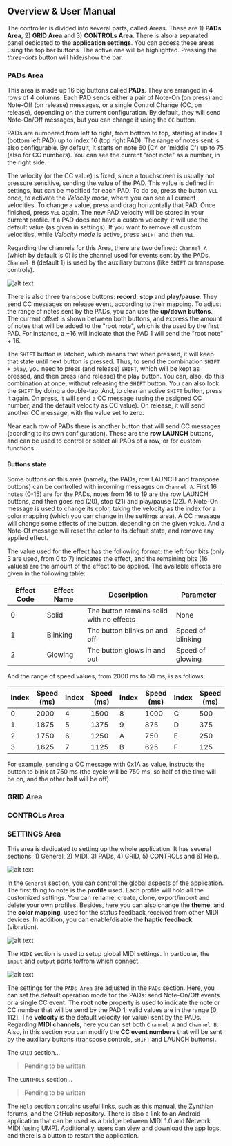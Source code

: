 ## Overview & User Manual

The controller is divided into several parts, called Areas. These are 1) **PADs Area**, 2) **GRID Area** and 3) **CONTROLs Area**. There is also a separated panel dedicated to the **application settings**. You can access these areas using the top bar buttons. The active one will be highlighted. Pressing the *three-dots* button will hide/show the bar.


### PADs Area

This area is made up 16 big buttons called **PADs**. They are arranged in 4 rows of 4 columns. Each PAD sends either a pair of Note-On (on press) and Note-Off (on release) messages, or a single Control Change (CC, on release), depending on the current configuration. By default, they will send Note-On/Off messages, but you can change it using the `CC` button.

PADs are numbered from left to right, from bottom to top, starting at index 1 (bottom left PAD) up to index 16 (top right PAD). The range of notes sent is also configurable. By default, it starts on note 60 (C4 or 'middle C') up to 75 (also for CC numbers). You can see the current "root note" as a number, in the right side.

The velocity (or the CC value) is fixed, since a touchscreen is usually not pressure sensitive, sending the value of the PAD. This value is defined in settings, but can be modified for each PAD. To do so, press the button `VEL` once, to activate the *Velocity mode*, where you can see all current velocities. To change a value, press and drag horizontally that PAD. Once finished, press `VEL` again. The new PAD velocity will be stored in your current profile. If a PAD does not have a custom velocity, it will use the default value (as given in settings). If you want to remove all custom velocities, while *Velocity mode* is active, press `SHIFT` and then `VEL`.

Regarding the channels for this Area, there are two defined: `Channel A` (which by default is 0) is the channel used for events sent by the PADs. `Channel B` (default 1) is used by the auxiliary buttons (like `SHIFT` or transpose controls).

![alt text](img/pads-area.png)

There is also three transpose buttons: **record**, **stop** and **play/pause**. They send CC messages  on release event, according to their mapping. To adjust the range of notes sent by the PADs, you can use the **up/down buttons**. The current offset is shown between both buttons, and express the amount of notes that will be added to the "root note", which is the used by the first PAD. For instance, a +16 will indicate that the PAD 1 will send the "root note" + 16.

The `SHIFT` button is latched, which means that when pressed, it will keep that state until next button is pressed. Thus, to send the combination `SHIFT + play`, you need to press (and release) `SHIFT`, which will be kept as pressed, and then press (and release) the play button. You can, also, do this combination at once, without releasing the `SHIFT` button. You can also lock the `SHIFT` by doing a double-tap. And, to clear an active `SHIFT` button, press it again. On press, it will send a CC message (using the assigned CC number, and the default velocity as CC value). On release, it will send another CC message, with the value set to zero.

Near each row of PADs there is another button that will send CC messages (acording to its own configuration). These are the **row LAUNCH** buttons, and can be used to control or select all PADs of a row, or for custom functions.

#### Buttons state

Some buttons on this area (namely, the PADs, row LAUNCH and transpose buttons) can be controlled with incoming messages on `Channel A`. First 16 notes (0-15) are for the PADs, notes from 16 to 19 are the row LAUNCH buttons, and then goes rec (20), stop (21) and play/pause (22). A Note-On message is used to change its color, taking the velocity as the index for a color mapping (which you can change in the settings area). A CC message will change some effects of the button, depending on the given value. And a Note-Of message will reset the color to its default state, and remove any applied effect.

The value used for the effect has the following format: the left four bits (only 3 are used, from 0 to 7) indicates the effect, and the remaining bits (16 values) are the amount of the effect to be applied. The available effects are given in the following table:

| Effect Code | Effect Name | Description                               | Parameter         |
|-------------|-------------|-------------------------------------------|-------------------|
| 0           | Solid       | The button remains solid with no effects  | None              |
| 1           | Blinking    | The button blinks on and off              | Speed of blinking |
| 2           | Glowing     | The button glows in and out               | Speed of glowing  |

And the range of speed values, from 2000 ms to 50 ms, is as follows:

| Index | Speed (ms) | Index | Speed (ms) | Index | Speed (ms) | Index | Speed (ms) |
|-------|------------|-------|------------|-------|------------|-------|------------|
| 0     | 2000       | 4     | 1500       | 8     | 1000       | C     | 500        |
| 1     | 1875       | 5     | 1375       | 9     | 875        | D     | 375        |
| 2     | 1750       | 6     | 1250       | A     | 750        | E     | 250        |
| 3     | 1625       | 7     | 1125       | B     | 625        | F     | 125        |

For example, sending a CC message with 0x1A as value, instructs the button to blink at 750 ms (the cycle will be 750 ms, so half of the time will be on, and the other half will be off).


### GRID Area


### CONTROLs Area


### SETTINGS Area

This area is dedicated to setting up the whole application. It has several sections: 1) General, 2) MIDI, 3) PADs, 4) GRID, 5) CONTROLs and 6) Help.

![alt text](img/settings-area-general.png)

In the `General` section, you can control the global aspects of the application. The first thing to note is the **profile** used. Each profile will hold all the customized settings. You can rename, create, clone, export/import and delete your own profiles. Besides, here you can also change the **theme**, and the **color mapping**, used for the status feedback received from other MIDI devices. In addition, you can enable/disable the **haptic feedback** (vibration).

![alt text](img/settings-area-midi.png)

The `MIDI` section is used to setup global MIDI settings. In particular, the `input` and `output` ports to/from which connect.

![alt text](img/settings-area-pads.png)

The settings for the `PADs Area` are adjusted in the `PADs` section. Here, you can set the default operation mode for the PADs: send Note-On/Off events or a single CC event. The **root note** property is used to indicate the note or CC number that will be send by the PAD 1; valid values are in the range [0, 112]. The **velocity** is the default velocity (or value) sent by the PADs. Regarding **MIDI channels**, here you can set both `Channel A` and `Channel B`. Also, in this section you can modify the **CC event numbers** that will be sent by the auxiliary buttons (transpose controls, `SHIFT` and LAUNCH buttons).

The `GRID` section...
> Pending to be written

The `CONTROLs` section...
> Pending to be written

The `Help` section contains useful links, such as this manual, the Zynthian forums, and the GitHub repository. There is also a link to an Android application that can be used as a bridge between MIDI 1.0 and Network MIDI (using UMP). Additionally, users can view and download the app logs, and there is a button to restart the application.

